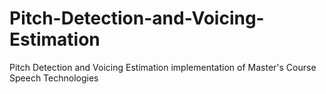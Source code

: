 # Pitch-Detection-and-Voicing-Estimation
Pitch Detection and Voicing Estimation implementation of Master's Course Speech Technologies
